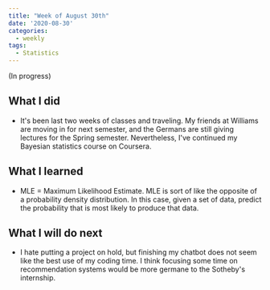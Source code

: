 ```yaml
---
title: "Week of August 30th"
date: '2020-08-30'
categories:
  - weekly
tags:
  - Statistics
---
```


(In progress)

## What I did

- It's been last two weeks of classes and traveling. My friends at Williams are moving in for next semester, and the Germans are still giving lectures for the Spring semester. Nevertheless, I've continued my Bayesian statistics course on Coursera.

## What I learned

- MLE = Maximum Likelihood Estimate. MLE is sort of like the opposite of a probability density distribution. In this case, given a set of data, predict the probability that is most likely to produce that data.

## What I will do next

- I hate putting a project on hold, but finishing my chatbot does not seem like the best use of my coding time. I think focusing some time on recommendation systems would be more germane to the Sotheby's internship.
